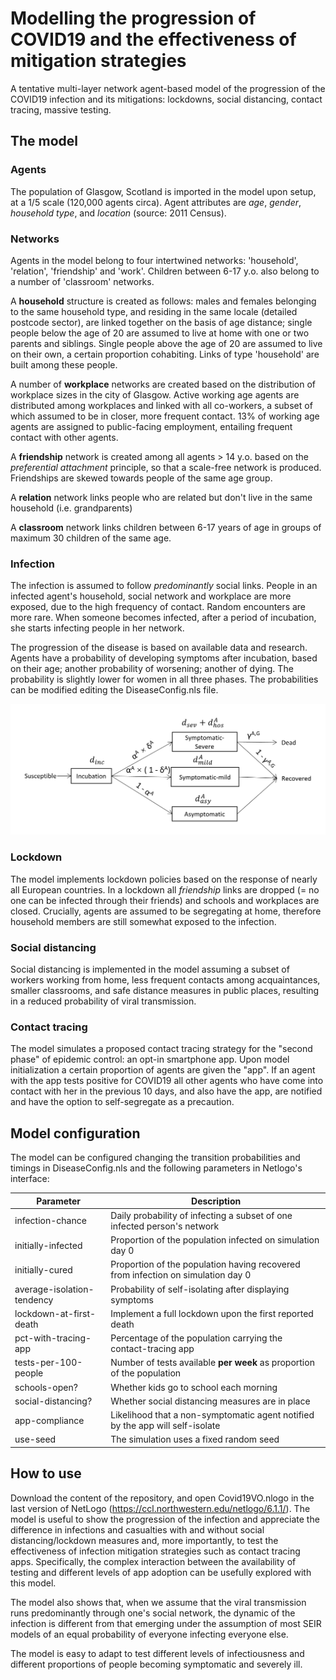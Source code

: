 # Modelling the progression of COVID19 and the effectiveness of mitigation strategies

A tentative multi-layer network agent-based model of the progression of the COVID19 infection and its mitigations: lockdowns, social distancing, contact tracing, massive testing.

## The model

### Agents

The population of Glasgow, Scotland is imported in the model upon setup, at a 1/5 scale (120,000 agents circa). Agent attributes are _age_, _gender_, _household type_, and _location_ (source: 2011 Census). 

### Networks

Agents in the model belong to four intertwined networks: 'household', 'relation', 'friendship' and 'work'. Children between 6-17 y.o. also belong to a number of 'classroom' networks.

A **household** structure is created as follows: males and females belonging to the same household type, and residing in the same locale (detailed postcode sector), are linked together on the basis of age distance; single people below the age of 20 are assumed to live at home with one or two parents and siblings. Single people above the age of 20 are assumed to live on their own, a certain proportion cohabiting. Links of type 'household' are built among these people.

A number of **workplace** networks are created based on the distribution of workplace sizes in the city of Glasgow. Active working age agents are distributed among workplaces and linked with all co-workers, a subset of which assumed to be in closer, more frequent contact. 13% of working age agents are assigned to public-facing employment, entailing frequent contact with other agents. 

A **friendship** network is created among all agents > 14 y.o. based on the *preferential attachment* principle, so that a scale-free network is produced. Friendships are skewed towards people of the same age group.

A **relation** network links people who are related but don't live in the same household (i.e. grandparents)

A **classroom** network links children between 6-17 years of age in groups of maximum 30 children of the same age.

### Infection

The infection is assumed to follow _predominantly_ social links. People in an infected agent's household, social network and workplace are more exposed, due to the high frequency of contact. Random encounters are more rare. When someone becomes infected, after a period of incubation, she starts infecting people in her network. 

The progression of the disease is based on available data and research. Agents have a probability of developing symptoms after incubation, based on their age; another probability of worsening; another of dying. The probability is slightly lower for women in all three phases. 
The probabilities can be modified editing the DiseaseConfig.nls file.

![Disease progression](https://raw.githubusercontent.com/harrykipper/covid/master/infection.png)

### Lockdown

The model implements lockdown policies based on the response of nearly all European countries. In a lockdown all _friendship_ links are dropped (= no one can be infected through their friends) and schools and workplaces are closed. Crucially, agents are assumed to be segregating at home, therefore household members are still somewhat exposed to the infection.

### Social distancing

Social distancing is implemented in the model assuming a subset of workers working from home, less frequent contacts among acquaintances, smaller classrooms, and safe distance measures in public places, resulting in a reduced probability of viral transmission.

### Contact tracing 

The model simulates a proposed contact tracing strategy for the "second phase" of epidemic control: an opt-in smartphone app. Upon model initialization a certain proportion of agents are given the "app". If an agent with the app tests positive for COVID19 all other agents who have come into contact with her in the previous 10 days, and also have the app, are notified and have the option to self-segregate as a precaution.

## Model configuration

The model can be configured changing the transition probabilities and timings in DiseaseConfig.nls and the following parameters in Netlogo's interface:

| Parameter 		      | Description
| --------------------------- | ------------------------------------------------------------ |
| infection-chance            | Daily probability of infecting a subset of one infected person's network |
| initially-infected          | Proportion of the population infected on simulation day 0 |
| initially-cured	      | Proportion of the population having recovered from infection on simulation day 0 |
| average-isolation-tendency  | Probability of self-isolating after displaying symptoms      |
| lockdown-at-first-death     | Implement a full lockdown upon the first reported death  |
| pct-with-tracing-app	      | Percentage of the population carrying the contact-tracing app |
| tests-per-100-people	      | Number of tests available **per week** as proportion of the population |
| schools-open?               | Whether kids go to school each morning |
| social-distancing?	      | Whether social distancing measures are in place |
| app-compliance              | Likelihood that a non-symptomatic agent notified by the app will self-isolate | 
| use-seed                    | The simulation uses a fixed random seed |

## How to use

Download the content of the repository, and open Covid19VO.nlogo in the last version of NetLogo (https://ccl.northwestern.edu/netlogo/6.1.1/). The model is useful to show the progression of the infection and appreciate the difference in infections and casualties with and without social distancing/lockdown measures and, more importantly, to test the effectiveness of infection mitigation strategies such as contact tracing apps. Specifically, the complex interaction between the availability of testing and different levels of app adoption can be usefully explored with this model.

The model also shows that, when we assume that the viral transmission runs predominantly through one's social network, the dynamic of the infection is different from that emerging under the assumption of most SEIR models of an equal probability of everyone infecting everyone else.

The model is easy to adapt to test different levels of infectiousness and different proportions of people becoming symptomatic and severely ill. 

